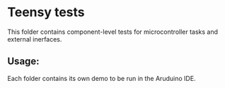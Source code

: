# Teensy tests
This folder contains component-level tests for microcontroller tasks and external inerfaces.

## Usage:
Each folder contains its own demo to be run in the Aruduino IDE.
